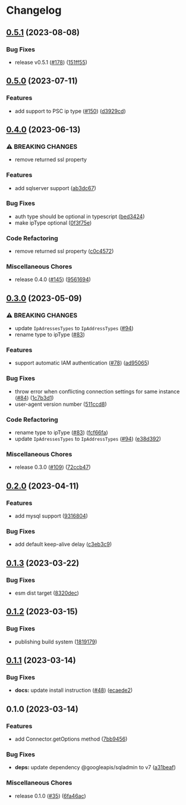 # Changelog

## [0.5.1](https://github.com/GoogleCloudPlatform/cloud-sql-nodejs-connector/compare/v0.5.0...v0.5.1) (2023-08-08)


### Bug Fixes

* release v0.5.1 ([#178](https://github.com/GoogleCloudPlatform/cloud-sql-nodejs-connector/issues/178)) ([151ff55](https://github.com/GoogleCloudPlatform/cloud-sql-nodejs-connector/commit/151ff553a162c85662659ebb1e9b2bafbea3ba65))

## [0.5.0](https://github.com/GoogleCloudPlatform/cloud-sql-nodejs-connector/compare/v0.4.0...v0.5.0) (2023-07-11)


### Features

* add support to PSC ip type ([#150](https://github.com/GoogleCloudPlatform/cloud-sql-nodejs-connector/issues/150)) ([d3929cd](https://github.com/GoogleCloudPlatform/cloud-sql-nodejs-connector/commit/d3929cd2e8f6d62d7b2eeff5277d9f81f3a42eae))

## [0.4.0](https://github.com/GoogleCloudPlatform/cloud-sql-nodejs-connector/compare/v0.3.0...v0.4.0) (2023-06-13)


### ⚠ BREAKING CHANGES

* remove returned ssl property

### Features

* add sqlserver support ([ab3dc67](https://github.com/GoogleCloudPlatform/cloud-sql-nodejs-connector/commit/ab3dc6768dfdf526df9b1b2bcb1307d1cfef34be))


### Bug Fixes

* auth type should be optional in typescript ([bed3424](https://github.com/GoogleCloudPlatform/cloud-sql-nodejs-connector/commit/bed3424e4c1b8cc185a74deedaa6f4a6531fc131))
* make ipType optional ([0f3f75e](https://github.com/GoogleCloudPlatform/cloud-sql-nodejs-connector/commit/0f3f75e13aeba53201044c4ebdf38e213ad1ac84))


### Code Refactoring

* remove returned ssl property ([c0c4572](https://github.com/GoogleCloudPlatform/cloud-sql-nodejs-connector/commit/c0c4572f8eedfad13f87d9e2841a1f951f96600a))


### Miscellaneous Chores

* release 0.4.0 ([#145](https://github.com/GoogleCloudPlatform/cloud-sql-nodejs-connector/issues/145)) ([9561694](https://github.com/GoogleCloudPlatform/cloud-sql-nodejs-connector/commit/9561694b7c1d20847e8d9b34803163e47bc33e66))

## [0.3.0](https://github.com/GoogleCloudPlatform/cloud-sql-nodejs-connector/compare/v0.2.0...v0.3.0) (2023-05-09)


### ⚠ BREAKING CHANGES

* update `IpAdressesTypes` to `IpAddressTypes` ([#94](https://github.com/GoogleCloudPlatform/cloud-sql-nodejs-connector/issues/94))
* rename type to ipType ([#83](https://github.com/GoogleCloudPlatform/cloud-sql-nodejs-connector/issues/83))

### Features

* support automatic IAM authentication ([#78](https://github.com/GoogleCloudPlatform/cloud-sql-nodejs-connector/issues/78)) ([ad95065](https://github.com/GoogleCloudPlatform/cloud-sql-nodejs-connector/commit/ad95065b8260d81fcc7642adfcac4074e789a43e))


### Bug Fixes

* throw error when conflicting connection settings for same instance ([#84](https://github.com/GoogleCloudPlatform/cloud-sql-nodejs-connector/issues/84)) ([1c7b3d1](https://github.com/GoogleCloudPlatform/cloud-sql-nodejs-connector/commit/1c7b3d120265323ae7d1cf3ad0e45fdc709a9889))
* user-agent version number ([511ccd8](https://github.com/GoogleCloudPlatform/cloud-sql-nodejs-connector/commit/511ccd8ea48d830977a1fdb4584e6e4d24640164))


### Code Refactoring

* rename type to ipType ([#83](https://github.com/GoogleCloudPlatform/cloud-sql-nodejs-connector/issues/83)) ([fcf66fa](https://github.com/GoogleCloudPlatform/cloud-sql-nodejs-connector/commit/fcf66fa41ae4fefcffc490b445dd9bb14c456be5))
* update `IpAdressesTypes` to `IpAddressTypes` ([#94](https://github.com/GoogleCloudPlatform/cloud-sql-nodejs-connector/issues/94)) ([e38d392](https://github.com/GoogleCloudPlatform/cloud-sql-nodejs-connector/commit/e38d392add7fb90f76cc25915d3591af9c705ba1))


### Miscellaneous Chores

* release 0.3.0 ([#109](https://github.com/GoogleCloudPlatform/cloud-sql-nodejs-connector/issues/109)) ([72ccb47](https://github.com/GoogleCloudPlatform/cloud-sql-nodejs-connector/commit/72ccb478d9bb613f1b12d6789b6b74ae6b3c333e))

## [0.2.0](https://github.com/GoogleCloudPlatform/cloud-sql-nodejs-connector/compare/v0.1.3...v0.2.0) (2023-04-11)


### Features

* add mysql support ([9316804](https://github.com/GoogleCloudPlatform/cloud-sql-nodejs-connector/commit/93168049995520bc290368b0530fd768d052db38))


### Bug Fixes

* add default keep-alive delay ([c3eb3c9](https://github.com/GoogleCloudPlatform/cloud-sql-nodejs-connector/commit/c3eb3c96aa2452be5d64a125080d05308fd1a27f))

## [0.1.3](https://github.com/GoogleCloudPlatform/cloud-sql-nodejs-connector/compare/v0.1.2...v0.1.3) (2023-03-22)


### Bug Fixes

* esm dist target ([8320dec](https://github.com/GoogleCloudPlatform/cloud-sql-nodejs-connector/commit/8320decd8ae4926f70527c4ff7933b4e0e3589f1))

## [0.1.2](https://github.com/GoogleCloudPlatform/cloud-sql-nodejs-connector/compare/v0.1.1...v0.1.2) (2023-03-15)


### Bug Fixes

* publishing build system ([1819179](https://github.com/GoogleCloudPlatform/cloud-sql-nodejs-connector/commit/1819179195fb4a84a1ce878e092d8070c3defc3d))

## [0.1.1](https://github.com/GoogleCloudPlatform/cloud-sql-nodejs-connector/compare/v0.1.0...v0.1.1) (2023-03-14)


### Bug Fixes

* **docs:** update install instruction ([#48](https://github.com/GoogleCloudPlatform/cloud-sql-nodejs-connector/issues/48)) ([ecaede2](https://github.com/GoogleCloudPlatform/cloud-sql-nodejs-connector/commit/ecaede2b6c041c2e0f006d73e27578c3586790fd))

## 0.1.0 (2023-03-14)


### Features

* add Connector.getOptions method ([7bb9456](https://github.com/GoogleCloudPlatform/cloud-sql-nodejs-connector/commit/7bb94564cc95d5e6a64b0006d53c66de752184c2))


### Bug Fixes

* **deps:** update dependency @googleapis/sqladmin to v7 ([a31beaf](https://github.com/GoogleCloudPlatform/cloud-sql-nodejs-connector/commit/a31beafa030f05cfd01c761ca71a4eadddf06975))


### Miscellaneous Chores

* release 0.1.0 ([#35](https://github.com/GoogleCloudPlatform/cloud-sql-nodejs-connector/issues/35)) ([6fa46ac](https://github.com/GoogleCloudPlatform/cloud-sql-nodejs-connector/commit/6fa46ac014bbdc84fd09d8097aebbab76f08dbd7))
